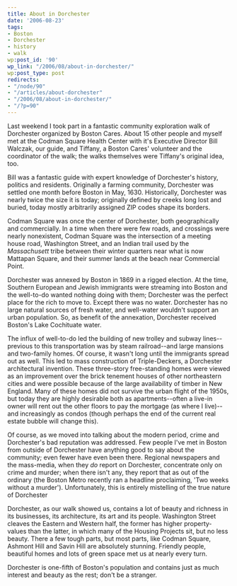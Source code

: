 ```yaml
---
title: About in Dorchester
date: '2006-08-23'
tags:
- Boston
- Dorchester
- history
- walk
wp:post_id: '90'
wp_link: "/2006/08/about-in-dorchester/"
wp:post_type: post
redirects:
- "/node/90"
- "/articles/about-dorchester"
- "/2006/08/about-in-dorchester/"
- "/?p=90"
---
```


Last weekend I took part in a fantastic community exploration walk of Dorchester organized by Boston Cares. About 15 other people and myself met at the Codman Square Health Center with it's Executive Director Bill Walczak, our guide, and Tiffany, a Boston Cares' volunteer and the coordinator of the walk; the walks themselves were Tiffany's original idea, too.

Bill was a fantastic guide with expert knowledge of Dorchester's history, politics and residents. Originally a farming community, Dorchester was settled one month before Boston in May, 1630. Historically, Dorchester was nearly twice the size it is today; originally defined by creeks long lost and buried, today mostly arbitrarily assigned ZIP codes shape its borders.

Codman Square was once the center of Dorchester, both geographically and commercially. In a time when there were few roads, and crossings were nearly nonexistent, Codman Square was the intersection of a meeting house road, Washington Street, and an Indian trail used by the _Massachusett_ tribe between their winter quarters near what is now Mattapan Square, and their summer lands at the beach near Commercial Point.

Dorchester was annexed by Boston in 1869 in a rigged election. At the time, Southern European and Jewish immigrants were streaming into Boston and the well-to-do wanted nothing doing with them; Dorchester was the perfect place for the rich to move to. Except there was no water. Dorchester has no large natural sources of fresh water, and well-water wouldn't support an urban population. So, as benefit of the annexation, Dorchester received Boston's Lake Cochituate water.

The influx of well-to-do led the building of new trolley and subway lines--previous to this transportation was by steam railroad--and large mansions and two-family homes. Of course, it wasn't long until the immigrants spread out as well. This led to mass construction of Triple-Deckers, a Dorchester architectural invention. These three-story free-standing homes were viewed as an improvement over the brick tenement houses of other northeastern cities and were possible because of the large availability of timber in New England. Many of these homes did not survive the urban flight of the 1950s, but today they are highly desirable both as apartments--often a live-in owner will rent out the other floors to pay the mortgage (as where I live)--and increasingly as condos (though perhaps the end of the current real estate bubble will change this).

Of course, as we moved into talking about the modern period, crime and Dorchester's bad reputation was addressed. Few people I've met in Boston from outside of Dorchester have anything good to say about the community; even fewer have even been there. Regional newspapers and the mass-media, when they _do_ report on Dorchester, concentrate only on crime and murder; when there isn't any, they report that as out of the ordinary (the Boston Metro recently ran a headline proclaiming, 'Two weeks without a murder'). Unfortunately, this is entirely mistelling of the true nature of Dorchester

Dorchester, as our walk showed us, contains a lot of beauty and richness in its businesses, its architecture, its art and its people. Washington Street cleaves the Eastern and Western half, the former has higher property-values than the latter, in which many of the Housing Projects sit, but no less beauty. There a few tough parts, but most parts, like Codman Square, Ashmont Hill and Savin Hill are absolutely stunning. Friendly people, beautiful homes and lots of green space met us at nearly every turn.

Dorchester is one-fifth of Boston's population and contains just as much interest and beauty as the rest; don't be a stranger.
